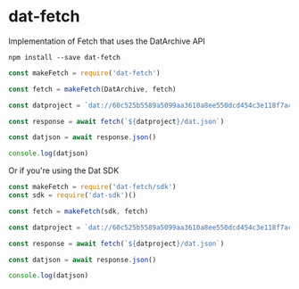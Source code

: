 # dat-fetch
Implementation of Fetch that uses the DatArchive API

`npm install --save dat-fetch`

```js
const makeFetch = require('dat-fetch')

const fetch = makeFetch(DatArchive, fetch)

const datproject = `dat://60c525b5589a5099aa3610a8ee550dcd454c3e118f7ac93b7d41b6b850272330`

const response = await fetch(`${datproject}/dat.json`)

const datjson = await response.json()

console.log(datjson)
```

Or if you're using the Dat SDK

```js
const makeFetch = require('dat-fetch/sdk')
const sdk = require('dat-sdk')()

const fetch = makeFetch(sdk, fetch)

const datproject = `dat://60c525b5589a5099aa3610a8ee550dcd454c3e118f7ac93b7d41b6b850272330`

const response = await fetch(`${datproject}/dat.json`)

const datjson = await response.json()

console.log(datjson)
```
